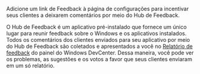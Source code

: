 ﻿Adicione um link de Feedback à página de configurações para incentivar seus clientes a deixarem comentários por meio do Hub de Feedback.

O Hub de Feedback é um aplicativo pré-instalado que fornece um único lugar para reunir feedback sobre o Windows e os aplicativos instalados. Todos os comentários dos clientes enviados para seu aplicativo por meio do Hub de Feedback são coletados e apresentados a você no [Relatório de feedback](https://docs.microsoft.com/windows/uwp/publish/feedback-report) do painel do Windows DevCenter. Dessa maneira, você pode ver os problemas, as sugestões e os votos a favor que seus clientes enviaram em um só relatório.
